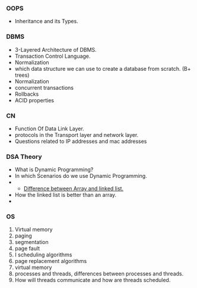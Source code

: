 ### OOPS
- Inheritance and its Types.

### DBMS
- 3-Layered Architecture of DBMS.
- Transaction Control Language.
- Normalization
- which data structure we can use to create a database from scratch. (B+ trees)
- Normalization
- concurrent transactions
- Rollbacks
- ACID properties
### CN
- Function Of Data Link Layer.
- protocols in the Transport layer and network layer.
- Questions related to IP addresses and mac addresses

### DSA Theory
- What is Dynamic Programming?
- In which Scenarios do we use Dynamic Programming.
- - [Difference between Array and linked list.](https://www.geeksforgeeks.org/linked-list-vs-array/)
- How the linked list is better than an array.
- 

### OS
1. Virtual memory
2. paging
3. segmentation
4. page fault
5. I scheduling algorithms
6. page replacement algorithms
7. virtual memory
9. processes and threads, differences between processes and threads.
10. How will threads communicate and how are threads scheduled.

